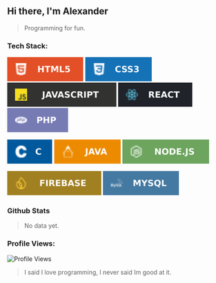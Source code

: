 ## Hi there, I'm Alexander
> Programming for fun.

<!--
**AylexCODE/AylexCODE** is a ✨ _special_ ✨ repository because its `README.md` (this file) appears on your GitHub profile.

Here are some ideas to get you started:

- 🔭 I’m currently working on ...
- 🌱 I’m currently learning ...
- 👯 I’m looking to collaborate on ...
- 🤔 I’m looking for help with ...
- 💬 Ask me about ...
- 📫 How to reach me: ...
- 😄 Pronouns: ...
- ⚡ Fun fact: ...
-->

### Tech Stack:
![HTML5](assets/images/logo/HTML5.svg)
![CSS3](assets/images/logo/CSS3.svg)
![Javascript](assets/images/logo/Javascript.svg)
![React](assets/images/logo/React.svg)
![PHP](assets/images/logo/PHP.svg)
<!-- ![Lua](assets/images/logo/Lua.svg) -->
![C](assets/images/logo/C.svg)
![Java](assets/images/logo/Java.svg)
![NodeJS](assets/images/logo/NodeJS.svg)
<!-- ![Expo](assets/images/logo/Expo.svg) -->
<!-- ![Render](assets/images/logo/Render.svg) -->
![Firebase](assets/images/logo/Firebase.svg)
![MySQL](assets/images/logo/MySQL.svg)

### Github Stats
> No data yet.

### Profile Views:
![Profile Views](https://komarev.com/ghpvc/?username=AylexCODE&style=flat-square)

> I said I love programming, I never said Im good at it.
